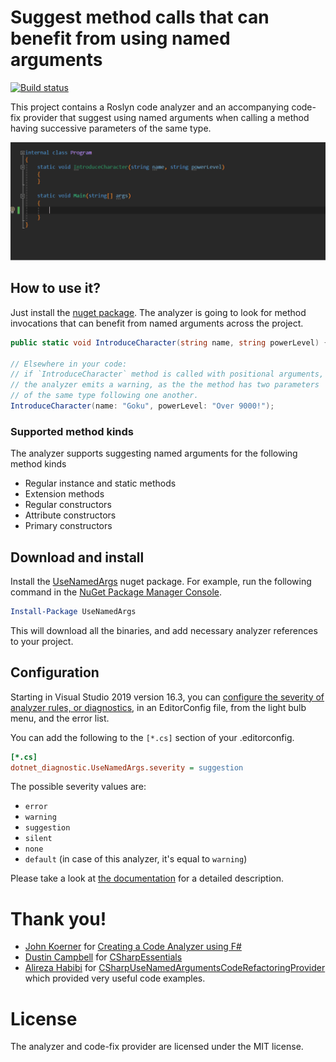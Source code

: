 # Suggest method calls that can benefit from using named arguments

[![Build status](https://ci.appveyor.com/api/projects/status/kr7293hw0oswn9fn?svg=true)](https://ci.appveyor.com/project/mykolav/use-named-args-fs)

This project contains a Roslyn code analyzer and an accompanying code-fix provider that suggest using named arguments when calling a method having successive parameters of the same type.

![The UseNamedArgs analyzer in action](./use-named-args-demo.gif)

## How to use it?

Just install the [nuget package](https://www.nuget.org/packages/UseNamedArgs/). The analyzer is going to look for method invocations that can benefit from named arguments across the project.

```csharp
public static void IntroduceCharacter(string name, string powerLevel) {}

// Elsewhere in your code:
// if `IntroduceCharacter` method is called with positional arguments,
// the analyzer emits a warning, as the the method has two parameters 
// of the same type following one another.
IntroduceCharacter(name: "Goku", powerLevel: "Over 9000!");
```

### Supported method kinds

The analyzer supports suggesting named arguments for the following method kinds  
- Regular instance and static methods
- Extension methods
- Regular constructors
- Attribute constructors
- Primary constructors 

## Download and install

Install the [UseNamedArgs](https://www.nuget.org/packages/UseNamedArgs) nuget package.
For example, run the following command in the [NuGet Package Manager Console](https://docs.microsoft.com/en-us/nuget/tools/package-manager-console).

```powershell
Install-Package UseNamedArgs
```

This will download all the binaries, and add necessary analyzer references to your project.

## Configuration

Starting in Visual Studio 2019 version 16.3, you can [configure the severity of analyzer rules, or diagnostics](https://learn.microsoft.com/en-us/visualstudio/code-quality/use-roslyn-analyzers?view=vs-2022#configure-severity-levels), in an EditorConfig file, from the light bulb menu, and the error list.

You can add the following to the `[*.cs]` section of your .editorconfig.

```ini
[*.cs]
dotnet_diagnostic.UseNamedArgs.severity = suggestion
```

The possible severity values are:
- `error`
- `warning`
- `suggestion`
- `silent`
- `none`
- `default` (in case of this analyzer, it's equal to `warning`)

Please take a look at [the documentation](https://learn.microsoft.com/en-us/visualstudio/code-quality/use-roslyn-analyzers?view=vs-2022#configure-severity-levels) for a detailed description.


# Thank you!

- [John Koerner](https://github.com/johnkoerner) for [Creating a Code Analyzer using F#](https://johnkoerner.com/code-analysis/creating-a-code-analyzer-using-f/)
- [Dustin Campbell](https://github.com/DustinCampbell) for [CSharpEssentials](https://github.com/DustinCampbell/CSharpEssentials)
- [Alireza Habibi](https://github.com/alrz) for [CSharpUseNamedArgumentsCodeRefactoringProvider](https://github.com/dotnet/roslyn/blob/master/src/Features/CSharp/Portable/UseNamedArguments/CSharpUseNamedArgumentsCodeRefactoringProvider.cs) which provided very useful code examples.

# License

The analyzer and code-fix provider are licensed under the MIT license.
